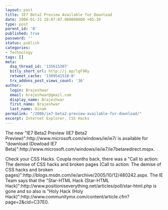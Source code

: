 ```yaml
---
layout: post
title: IE7 Beta2 Preview Available for Download
date: 2006-01-31 20:07:07.000000000 +05:30
type: post
parent_id: '0'
published: true
password: ''
status: publish
categories:
- Technology
tags: []
meta:
  dsq_thread_id: '135615307'
  bitly_short_url: http://j.mp/lgF9Ry
  retweet_cache: '1309541518:0'
  trx_addons_post_views_count: '36'
author:
  login: Brajeshwar
  email: brajeshwar@gmail.com
  display_name: Brajeshwar
  first_name: Brajeshwar
  last_name: Oinam
permalink: "/2006/ie7-beta2-preview-available-for-download/"
excerpt: Internet Explorer, CSS Hacks
---
```

<p>The new "IE7 Beta2 Preview (IE7 Beta2 Preview)":http://www.microsoft.com/windows/ie/ie7/ is available for "download (Dowload IE7 Beta)":http://www.microsoft.com/windows/ie/ie7/ie7betaredirect.mspx.</p>
<p>Check your CSS Hacks. Coupla months back, there was a "Call to action: The demise of CSS hacks and broken pages (Call to action: The demise of CSS hacks and broken pages)":http://blogs.msdn.com/ie/archive/2005/10/12/480242.aspx. The IE Team says that the "Star-HTML Hack (Star-HTML Hack)":http://www.positioniseverything.net/articles/poll/star-html.php is gone and so also is "Holy Hack (Holy Hack)":http://www.communitymx.com/content/article.cfm?page=2&cid=C37E0.</p>
